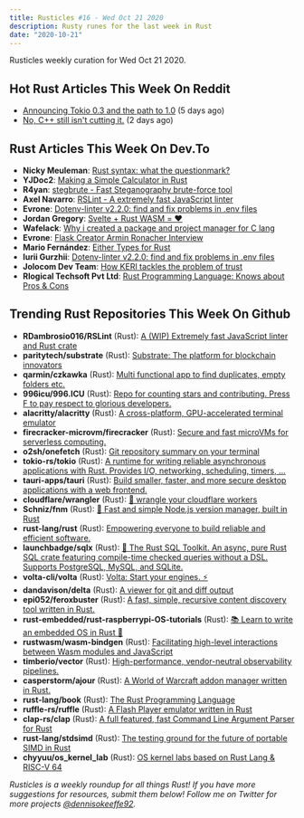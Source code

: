 ```yaml
---
title: Rusticles #16 - Wed Oct 21 2020
description: Rusty runes for the last week in Rust
date: "2020-10-21"
---
```


Rusticles weekly curation for Wed Oct 21 2020.

## Hot Rust Articles This Week On Reddit

- [Announcing Tokio 0.3 and the path to 1.0](https://www.reddit.com/r/rust/comments/jbr4m5/announcing_tokio_03_and_the_path_to_10/) (5 days ago)
- [No, C++ still isn't cutting it.](https://www.reddit.com/r/rust/comments/jdgm6u/no_c_still_isnt_cutting_it/) (2 days ago)

## Rust Articles This Week On Dev.To

- **Nicky Meuleman**: [Rust syntax: what the questionmark?](https://dev.to/nickymeuleman/rust-syntax-what-the-questionmark-2n58)
- **YJDoc2**: [Making a Simple Calculator in Rust](https://dev.to/yjdoc2/making-a-simple-calculator-in-rust-d65)
- **R4yan**: [stegbrute - Fast Steganography brute-force tool](https://dev.to/r4ygm/stegbrute-fast-steganography-brute-force-tool-535k)
- **Axel Navarro**: [RSLint - A extremely fast JavaScript linter](https://dev.to/cloudx/rslint-a-extremely-fast-javascript-linter-1lj6)
- **Evrone**: [Dotenv-linter v2.2.0: find and fix problems in .env files](https://dev.to/evrone/dotenv-linter-v2-2-0-find-and-fix-problems-in-env-files-2563)
- **Jordan Gregory**: [Svelte + Rust WASM = ❤️](https://dev.to/j4ng5y/svelte-rust-wasm-1b73)
- **Wafelack**: [Why i created a package and project manager for C lang](https://dev.to/wafelack/why-i-created-a-package-and-project-manager-for-c-lang-5f65)
- **Evrone**: [Flask Creator Armin Ronacher Interview](https://dev.to/evrone/flask-creator-armin-ronacher-interview-35e0)
- **Mario Fernández**: [Either Types for Rust](https://dev.to/sirech/either-types-for-rust-46k4)
- **Iurii Gurzhii**: [Dotenv-linter v2.2.0: find and fix problems in .env files](https://dev.to/evtauri/dotenv-linter-v2-2-0-find-and-fix-problems-in-env-files-4h2l)
- **Jolocom Dev Team**: [How KERI tackles the problem of trust](https://dev.to/jolocomdev/how-keri-tackles-the-problem-of-trust-344d)
- **Rlogical Techsoft Pvt Ltd**: [Rust Programming Language: Knows about Pros & Cons](https://dev.to/rlogical/rust-programming-language-knows-about-pros-cons-53f)

## Trending Rust Repositories This Week On Github

- **RDambrosio016/RSLint** (Rust): [A (WIP) Extremely fast JavaScript linter and Rust crate](https://github.com/RDambrosio016/RSLint)
- **paritytech/substrate** (Rust): [Substrate: The platform for blockchain innovators](https://github.com/paritytech/substrate)
- **qarmin/czkawka** (Rust): [Multi functional app to find duplicates, empty folders etc.](https://github.com/qarmin/czkawka)
- **996icu/996.ICU** (Rust): [Repo for counting stars and contributing. Press F to pay respect to glorious developers.](https://github.com/996icu/996.ICU)
- **alacritty/alacritty** (Rust): [A cross-platform, GPU-accelerated terminal emulator](https://github.com/alacritty/alacritty)
- **firecracker-microvm/firecracker** (Rust): [Secure and fast microVMs for serverless computing.](https://github.com/firecracker-microvm/firecracker)
- **o2sh/onefetch** (Rust): [Git repository summary on your terminal](https://github.com/o2sh/onefetch)
- **tokio-rs/tokio** (Rust): [A runtime for writing reliable asynchronous applications with Rust. Provides I/O, networking, scheduling, timers, ...](https://github.com/tokio-rs/tokio)
- **tauri-apps/tauri** (Rust): [Build smaller, faster, and more secure desktop applications with a web frontend.](https://github.com/tauri-apps/tauri)
- **cloudflare/wrangler** (Rust): [🤠 wrangle your cloudflare workers](https://github.com/cloudflare/wrangler)
- **Schniz/fnm** (Rust): [🚀 Fast and simple Node.js version manager, built in Rust](https://github.com/Schniz/fnm)
- **rust-lang/rust** (Rust): [Empowering everyone to build reliable and efficient software.](https://github.com/rust-lang/rust)
- **launchbadge/sqlx** (Rust): [🧰 The Rust SQL Toolkit. An async, pure Rust SQL crate featuring compile-time checked queries without a DSL. Supports PostgreSQL, MySQL, and SQLite.](https://github.com/launchbadge/sqlx)
- **volta-cli/volta** (Rust): [Volta: Start your engines. ⚡](https://github.com/volta-cli/volta)
- **dandavison/delta** (Rust): [A viewer for git and diff output](https://github.com/dandavison/delta)
- **epi052/feroxbuster** (Rust): [A fast, simple, recursive content discovery tool written in Rust.](https://github.com/epi052/feroxbuster)
- **rust-embedded/rust-raspberrypi-OS-tutorials** (Rust): [📚 Learn to write an embedded OS in Rust 🦀](https://github.com/rust-embedded/rust-raspberrypi-OS-tutorials)
- **rustwasm/wasm-bindgen** (Rust): [Facilitating high-level interactions between Wasm modules and JavaScript](https://github.com/rustwasm/wasm-bindgen)
- **timberio/vector** (Rust): [High-performance, vendor-neutral observability pipelines.](https://github.com/timberio/vector)
- **casperstorm/ajour** (Rust): [A World of Warcraft addon manager written in Rust.](https://github.com/casperstorm/ajour)
- **rust-lang/book** (Rust): [The Rust Programming Language](https://github.com/rust-lang/book)
- **ruffle-rs/ruffle** (Rust): [A Flash Player emulator written in Rust](https://github.com/ruffle-rs/ruffle)
- **clap-rs/clap** (Rust): [A full featured, fast Command Line Argument Parser for Rust](https://github.com/clap-rs/clap)
- **rust-lang/stdsimd** (Rust): [The testing ground for the future of portable SIMD in Rust](https://github.com/rust-lang/stdsimd)
- **chyyuu/os_kernel_lab** (Rust): [OS kernel labs based on Rust Lang & RISC-V 64](https://github.com/chyyuu/os_kernel_lab)

_Rusticles is a weekly roundup for all things Rust! If you have more suggestions for resources, submit them below! Follow me on Twitter for more projects [@dennisokeeffe92](https://twitter.com/dennisokeeffe92)._
